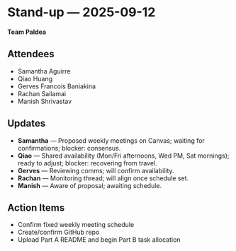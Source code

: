 # Stand-up — 2025-09-12
**Team Paldea**

## Attendees
- Samantha Aguirre
- Qiao Huang
- Gerves Francois Baniakina
- Rachan Sailamai
- Manish Shrivastav

## Updates
- **Samantha** — Proposed weekly meetings on Canvas; waiting for confirmations; blocker: consensus.
- **Qiao** — Shared availability (Mon/Fri afternoons, Wed PM, Sat mornings); ready to adjust; blocker: recovering from travel.
- **Gerves** — Reviewing comms; will confirm availability.
- **Rachan** — Monitoring thread; will align once schedule set.
- **Manish** — Aware of proposal; awaiting schedule.

## Action Items
- Confirm fixed weekly meeting schedule
- Create/confirm GitHub repo
- Upload Part A README and begin Part B task allocation

